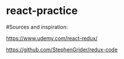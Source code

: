 # react-practice

#Sources and inspiration:

https://www.udemy.com/react-redux/

https://github.com/StephenGrider/redux-code
